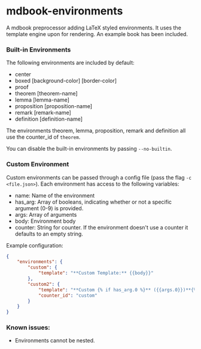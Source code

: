 # mdbook-environments

A mdbook preprocessor adding LaTeX styled environments. It uses the template engine upon for rendering. An example book has been included.

### Built-in Environments

The following environments are included by default:

- center
- boxed [background-color] [border-color]
- proof
- theorem [theorem-name]
- lemma [lemma-name]
- proposition [proposition-name]
- remark [remark-name]
- definition [definition-name]

The environments theorem, lemma, proposition, remark and definition all use the counter_id of `theorem`.

You can disable the built-in environments by passing `--no-builtin`.

### Custom Environment

Custom environments can be passed through a config file (pass the flag `-c <file.json>`). Each environment has access to the following variables:

- name: Name of the environment
- has_arg: Array of booleans, indicating whether or not a specific argument (0-9) is provided.
- args: Array of arguments
- body: Environment body
- counter: String for counter. If the environment doesn't use a counter it defaults to an empty string. 

Example configuration:

```json
{
    "environments": {
        "custom": {
            "template": "**Custom Template:** {{body}}"
        },
        "custom2": {
            "template": "**Custom {% if has_arg.0 %}** ({{args.0}})**{% endif %}{{counter}}.** {{body}}",
            "counter_id": "custom"
        }
    }
}
```

### Known issues:

- Environments cannot be nested.